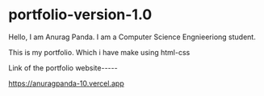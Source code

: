 # portfolio-version-1.0

Hello, I am Anurag Panda. I am a Computer Science Engnieeriong student.

This is my portfolio. Which i have make using html-css

Link of the portfolio website-----

https://anuragpanda-10.vercel.app
